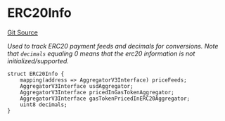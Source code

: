 # ERC20Info
[Git Source](https://github.com/TreasureProject/spellcaster-facets/blob/35a5f7a33e5c726475104b88b7e2a468bb5aa2b7/src/interfaces/IPayments.sol)

*Used to track ERC20 payment feeds and decimals for conversions. Note that `decimals` equaling 0 means that the erc20
information is not initialized/supported.*


```solidity
struct ERC20Info {
    mapping(address => AggregatorV3Interface) priceFeeds;
    AggregatorV3Interface usdAggregator;
    AggregatorV3Interface pricedInGasTokenAggregator;
    AggregatorV3Interface gasTokenPricedInERC20Aggregator;
    uint8 decimals;
}
```

